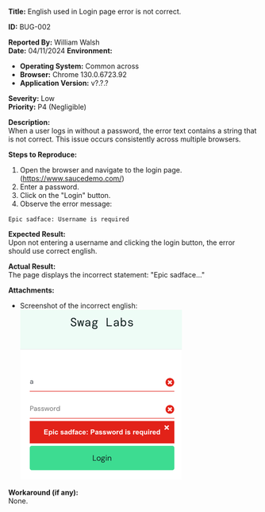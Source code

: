 **Title:** English used in Login page error is not correct.

**ID:** BUG-002

**Reported By:** William Walsh  
**Date:** 04/11/2024
**Environment:**
- **Operating System:** Common across
- **Browser:** Chrome 130.0.6723.92
- **Application Version:** v?.?.?

**Severity:** Low  
**Priority:** P4 (Negligible)

**Description:**  
When a user logs in without a password, the error text contains a string that is not correct. This issue occurs consistently across multiple browsers.

**Steps to Reproduce:**
1. Open the browser and navigate to the login page.(https://www.saucedemo.com/)
2. Enter a password.
3. Click on the "Login" button.
4. Observe the error message:
```
Epic sadface: Username is required
```
**Expected Result:**  
Upon not entering a username and clicking the login button, the error should use correct english.

**Actual Result:**  
The page displays the incorrect statement: "Epic sadface..."

**Attachments:**
- Screenshot of the incorrect english: ![img_3.png](img_3.png)

**Workaround (if any):**  
None.